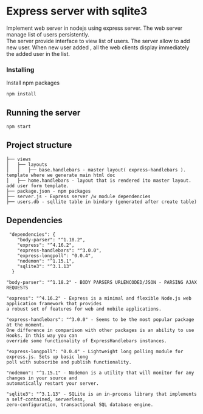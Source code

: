 # Express server with sqlite3 

Implement web server in nodejs using express server. 
The web server manage list of users persistently.  
The server provide interface to view list of users. 
The server allow to add new user. When new user added , all the web clients display immediately the added user in the list. 

### Installing

Install npm packages

```
npm install
```

## Running the server

```
npm start
```
## Project structure

```
├── views
│   ├── layouts
│   │   ├── base.handlebars - master layout( express-handlebars ). template where we generate main html doc
│   ├── home.handlebars - layout that is rendered ito master layout. add user form template.
├── package.json - npm packages
├── server.js - Express server /w module dependencies
├── users.db - sqllite table in bindary (generated after create table)
```

## Dependencies
```
 "dependencies": {
    "body-parser": "^1.18.2",
    "express": "^4.16.2",
    "express-handlebars": "^3.0.0",
    "express-longpoll": "0.0.4",
    "nodemon": "^1.15.1",
    "sqlite3": "^3.1.13"
  }
```


```
"body-parser": "^1.18.2" - BODY PARSERS URLENCODED/JSON - PARSING AJAX REQUESTS
```
```
"express": "^4.16.2" - Express is a minimal and flexible Node.js web application framework that provides  
a robust set of features for web and mobile applications.
```
```
"express-handlebars": "^3.0.0" - Seems to be the most popular package at the moment. 
One difference in comparison with other packages is an ability to use Hooks. In this way you can  
override some functionality of ExpressHandlebars instances. 
```
```
"express-longpoll": "0.0.4" - Lightweight long polling module for express.js. Sets up basic long  
poll with subscribe and publish functionality.
```
```
"nodemon": "^1.15.1" - Nodemon is a utility that will monitor for any changes in your source and  
automatically restart your server.
```
```
"sqlite3": "^3.1.13" - SQLite is an in-process library that implements a self-contained, serverless,  
zero-configuration, transactional SQL database engine.
```
